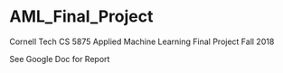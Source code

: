 # AML_Final_Project
Cornell Tech CS 5875 Applied Machine Learning Final Project Fall 2018

See Google Doc for Report
